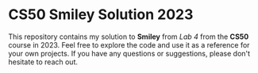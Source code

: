 # CS50 Smiley Solution 2023

This repository contains my solution to **Smiley** from _Lab 4_ from the **CS50** course in 2023.
Feel free to explore the code and use it as a reference for your own projects. If you have any questions or suggestions, please don't hesitate to reach out.
